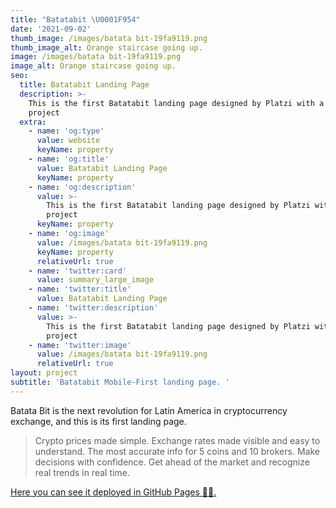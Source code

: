 ```yaml
---
title: "Batatabit \U0001F954"
date: '2021-09-02'
thumb_image: /images/batata bit-19fa9119.png
thumb_image_alt: Orange staircase going up.
image: /images/batata bit-19fa9119.png
image_alt: Orange staircase going up.
seo:
  title: Batatabit Landing Page
  description: >-
    This is the first Batatabit landing page designed by Platzi with a Figma
    project
  extra:
    - name: 'og:type'
      value: website
      keyName: property
    - name: 'og:title'
      value: Batatabit Landing Page
      keyName: property
    - name: 'og:description'
      value: >-
        This is the first Batatabit landing page designed by Platzi with a Figma
        project
      keyName: property
    - name: 'og:image'
      value: /images/batata bit-19fa9119.png
      keyName: property
      relativeUrl: true
    - name: 'twitter:card'
      value: summary_large_image
    - name: 'twitter:title'
      value: Batatabit Landing Page
    - name: 'twitter:description'
      value: >-
        This is the first Batatabit landing page designed by Platzi with a Figma
        project
    - name: 'twitter:image'
      value: /images/batata bit-19fa9119.png
      relativeUrl: true
layout: project
subtitle: 'Batatabit Mobile-First landing page. '
---
```

Batata Bit is the next revolution for Latin America in cryptocurrency exchange, and this is its first landing page.

> Crypto prices made simple.
> Exchange rates made visible and easy to understand.
> The most accurate info for 5 coins and 10 brokers.
> Make decisions with confidence.
> Get ahead of the market and recognize real trends in real time.

[Here you can see it deployed in GitHub Pages 🐙🐱.](https://emlez.github.io/Batata-Bit/)
